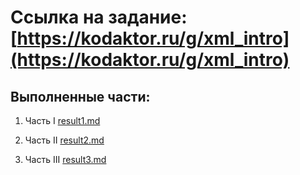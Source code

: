# Ссылка на задание: [https://kodaktor.ru/g/xml_intro](https://kodaktor.ru/g/xml_intro)
## Выполненные части:

1. Часть I   [result1.md](https://github.com/NikitaPO/js1dtd/blob/master/part1/result1.md)

2. Часть II  [result2.md](https://github.com/NikitaPO/js1dtd/blob/master/part2/result2.md)

3. Часть III [result3.md](https://github.com/NikitaPO/js1dtd/blob/master/part3/result3.md)
